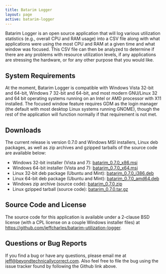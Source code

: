 ```yaml
---
title: Batarim Logger
layout: page
active: batarim-logger
---
```

Batarim Logger is an open source application that will log various utilization statistics (e.g., overall CPU and RAM usage) into a CSV file along with what applications were using the most CPU and RAM at a given time and what window was focused. This CSV file can then be analyzed to determine if there are any problems with resource utilization levels, if any applications are stressing the hardware, or for any other purpose that you would like.

## System Requirements

At the moment, Batarim Logger is compatible with Windows Vista 32-bit and 64-bit, Windows 7 32-bit and 64-bit, and most modern GNU&#47;Linux 32 and 64 bit operating systems running on an Intel or AMD processor with X11 installed. The focused window feature requires GDM as the login manager (the default with most desktop Linux systems running GNOME), though the rest of the application will function normally if that requirement is not met.

## Downloads

The current release is version 0.7.0 and Windows MSI installers, Linux deb packages, as well as zip archives and gzipped tarballs of the source code are available below:

* Windows 32-bit installer (Vista and 7): [batarim_0.7.0_x86.msi](https://s3.amazonaws.com/btc-assets/batarim_0.7.0_x86.msi)
* Windows 64-bit installer (Vista and 7): [batarim_0.7.0_x64.msi](https://s3.amazonaws.com/btc-assets/batarim_0.7.0_x64.msi)
* Linux 32-bit deb package (Ubuntu and Mint): [batarim_0.7.0_i386.deb](https://s3.amazonaws.com/btc-assets/batarim_0.7.0_i386.deb)
* Linux 64-bit deb package (Ubuntu and Mint): [batarim_0.7.0_amd64.deb](https://s3.amazonaws.com/btc-assets/batarim_0.7.0_amd64.deb)
* Windows zip archive (source code): [batarim_0.7.0.zip](https://s3.amazonaws.com/btc-assets/Batarim_0.7.0.zip)
* Linux gzipped tarball (source code): [batarim_0.7.0.tar.gz](https://s3.amazonaws.com/btc-assets/batarim_0.7.0.tar.gz)

## Source Code and License

The source code for this application is available under a 2-clause BSD license (with a CPL license on a couple Windows installer files) at <https://github.com/jeffcharles/batarim-utilization-logger>.

## Questions or Bug Reports

If you find a bug or have any questions, please email me at [jeff@beyondtechnicallycorrect.com](mailto:jeff@beyondtechnicallycorrect.com). Also feel free to file the bug using the issue tracker found by following the Github link above.
